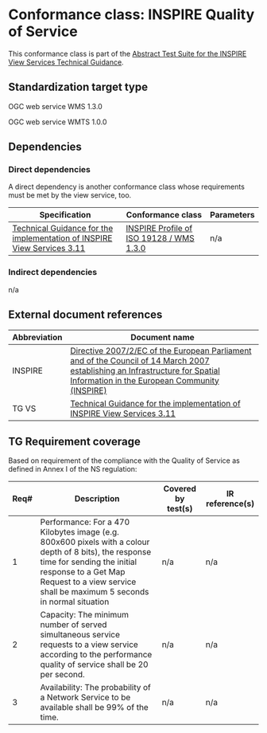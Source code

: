 # Conformance class: INSPIRE Quality of Service

This conformance class is part of the [Abstract Test Suite for the INSPIRE View Services Technical Guidance](http://inspire.ec.europa.eu/id/ats/view-service/3.11).

## Standardization target type

OGC web service WMS 1.3.0

OGC web service WMTS 1.0.0

## Dependencies

### Direct dependencies

A direct dependency is another conformance class whose requirements must be met by the view service, too.

| Specification | Conformance class | Parameters | 
| ------------- | ----------------- | ---------- |
| [Technical Guidance for the implementation of INSPIRE View Services 3.11](#ref_TG_VS) | [INSPIRE Profile of ISO 19128 / WMS 1.3.0](http://inspire.ec.europa.eu/id/ats/view-service/3.11/iso-19128) | n/a |

### Indirect dependencies

n/a
 
## External document references

| Abbreviation | Document name                       |
| ------------ | ----------------------------------- |
| INSPIRE <a name="ref_INSPIRE"></a> | [Directive 2007/2/EC of the European Parliament and of the Council of 14 March 2007 establishing an Infrastructure for Spatial Information in the European Community (INSPIRE)](http://eur-lex.europa.eu/legal-content/EN/TXT/PDF/?uri=CELEX:32007L0002&from=EN)
| TG VS <a name="ref_TG_VS"></a>   | [Technical Guidance for the implementation of INSPIRE View Services 3.11](http://inspire.jrc.ec.europa.eu/documents/Network_Services/TechnicalGuidance_ViewServices_v3.11.pdf)

## TG Requirement coverage

Based on requirement of the compliance with the Quality of Service as defined in Annex I of the NS regulation:

| Req#   | Description                          | Covered by test(s)                 | IR reference(s)                  |
| ------ | ------------------------------------ | ---------------------------------- | -------------------------------- |
| 1      | Performance: For a 470 Kilobytes image (e.g. 800x600 pixels with a colour depth of 8 bits), the response time for sending the initial response to a Get Map Request to a view service shall be maximum 5 seconds in normal situation     | n/a                                | n/a                              |
| 2      | Capacity: The minimum number of served simultaneous service requests to a view service according to the performance quality of service shall be 20 per second.    | n/a                                | n/a                              |
| 3      | Availability: The probability of a Network Service to be available shall be 99% of the time.     | n/a                                | n/a                              |

